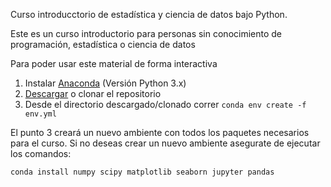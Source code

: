 Curso introducctorio de estadística y ciencia de datos bajo Python.

Este es un curso introductorio para personas sin conocimiento de programación, estadística o ciencia de datos

Para poder usar este material de forma interactiva

1. Instalar [Anaconda](https://www.continuum.io/downloads) (Versión Python 3.x)
2. [Descargar](https://github.com/aloctavodia/intro_ciencia_de_datos/archive/master.zip) o clonar el repositorio
3. Desde el directorio descargado/clonado correr `conda env create -f env.yml`

El punto 3 creará un nuevo ambiente con todos los paquetes necesarios para el curso. Si no deseas crear un nuevo ambiente asegurate de ejecutar los comandos:

`conda install numpy scipy matplotlib seaborn jupyter pandas`
